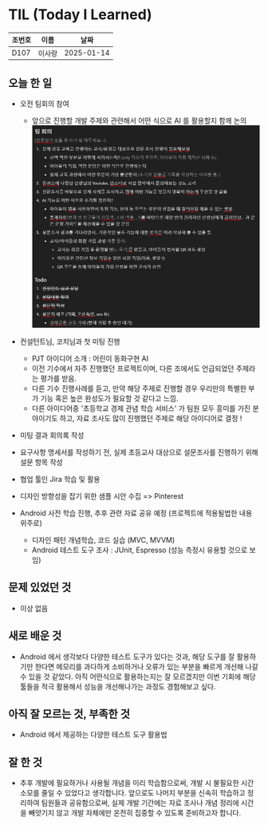 # TIL (Today I Learned)

| 조번호 | 이름      | 날짜       |
| ------ | --------- | ---------- |
| D107     | 이사랑    | 2025-01-14 |

## 오늘 한 일
- 오전 팀회의 참여
    - 앞으로 진행할 개발 주제와 관련해서 어떤 식으로 AI 를 활용할지 함께 논의
    ![alt text](./image/image3.png)

- 컨설턴트님, 코치님과 첫 미팅 진행
    - PJT 아이디어 소개 : 어린이 동화구현 AI
    - 이전 기수에서 자주 진행했던 프로젝트이며, 다른 조에서도 언급되었던 주제라는 평가를 받음.
    - 다른 기수 진행사례를 듣고, 만약 해당 주제로 진행할 경우 우리만의 특별한 부가 기능 혹은 높은 완성도가 필요할 것 같다고 느낌.
    - 다른 아이디어중 '초등학교 경제 관념 학습 서비스' 가 팀원 모두 흥미를 가진 분야이기도 하고, 자료 조사도 많이 진행했던 주제로 해당 아이디어로 결정 !
- 미팅 결과 회의록 작성
- 요구사항 명세서를 작성하기 전, 실제 초등교사 대상으로 설문조사를 진행하기 위해 설문 항목 작성
- 협업 툴인 Jira 학습 및 활용
- 디자인 방향성을 잡기 위한 샘플 시안 수집 => Pinterest
- Android 사전 학습 진행, 추후 관련 자료 공유 예정 (프로젝트에 적용될법한 내용 위주로)
    - 디자인 패턴 개념학습, 코드 실습 (MVC, MVVM)
    - Android 테스트 도구 조사 : JUnit, Espresso (성능 측정시 유용할 것으로 보임)

## 문제 있었던 것
- 이상 없음

## 새로 배운 것
- Android 에서 생각보다 다양한 테스트 도구가 있다는 것과, 해당 도구를 잘 활용하기만 한다면 메모리를 과다하게 소비하거나 오류가 있는 부분을 빠르게 개선해 나갈 수 있을 것 같았다. 아직 어떤식으로 활용하는지는 잘 모르겠지만 이번 기회에 해당 툴들을 적극 활용해서 성능을 개선해나가는 과정도 경험해보고 싶다.

## 아직 잘 모르는 것, 부족한 것
- Android 에서 제공하는 다양한 테스트 도구 활용법

## 잘 한 것
- 추후 개발에 필요하거나 사용될 개념을 미리 학습함으로써, 개발 시 불필요한 시간 소모를 줄일 수 있었다고 생각합니다. 앞으로도 나머지 부분을 신속히 학습하고 정리하여 팀원들과 공유함으로써, 실제 개발 기간에는 자료 조사나 개념 정리에 시간을 빼앗기지 않고 개발 자체에만 온전히 집중할 수 있도록 준비하고자 합니다.